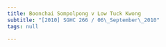 ```yaml
---
title: Boonchai Sompolpong v Low Tuck Kwong
subtitle: "[2010] SGHC 266 / 06\_September\_2010"
tags: null

---
```


